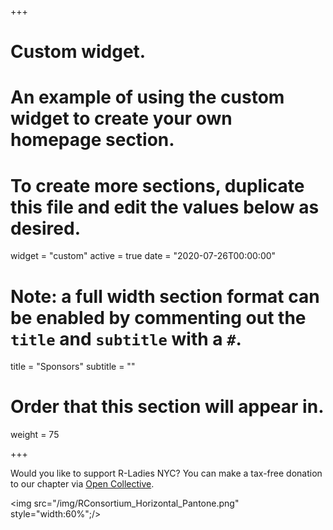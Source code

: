 +++
# Custom widget.
# An example of using the custom widget to create your own homepage section.
# To create more sections, duplicate this file and edit the values below as desired.
widget = "custom"
active = true
date = "2020-07-26T00:00:00"

# Note: a full width section format can be enabled by commenting out the `title` and `subtitle` with a `#`.
title = "Sponsors"
subtitle = ""

# Order that this section will appear in.
weight = 75

+++

Would you like to support R-Ladies NYC? You can make a tax-free donation to our chapter via [Open Collective](https://opencollective.com/rladies-nyc).

<img src="/img/RConsortium_Horizontal_Pantone.png" style="width:60%";/>
